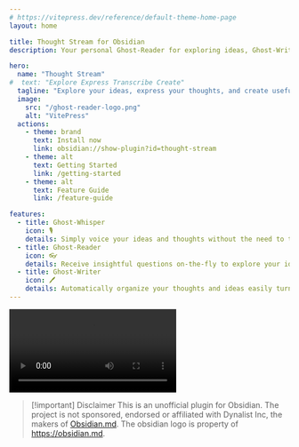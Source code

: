 ```yaml
---
# https://vitepress.dev/reference/default-theme-home-page
layout: home

title: Thought Stream for Obsidian
description: Your personal Ghost-Reader for exploring ideas, Ghost-Writer for creating content and Ghost-Whisper for conveniently transcribing your voice.

hero:
  name: "Thought Stream"
#  text: "Explore Express Transcribe Create"
  tagline: "Explore your ideas, express your thoughts, and create useful content effortlessly."
  image:
    src: "/ghost-reader-logo.png"
    alt: "VitePress"
  actions:
    - theme: brand
      text: Install now
      link: obsidian://show-plugin?id=thought-stream
    - theme: alt
      text: Getting Started
      link: /getting-started
    - theme: alt
      text: Feature Guide
      link: /feature-guide

features:
  - title: Ghost-Whisper
    icon: 🎙️
    details: Simply voice your ideas and thoughts without the need to type them out.
  - title: Ghost-Reader
    icon: 👓
    details: Receive insightful questions on-the-fly to explore your ideas further and overcome writers block.
  - title: Ghost-Writer
    icon: 🖊️
    details: Automatically organize your thoughts and ideas easily turn them into useful output and draft content.
---
```


<video src="/demo.mp4" controls preload="metadata" loop></video>

> [!important] Disclaimer
> This is an unofficial plugin for Obsidian. The project is not sponsored, endorsed or affiliated with Dynalist Inc, the makers of [Obsidian.md](https://obsidian.md). The obsidian logo is property of https://obsidian.md.

